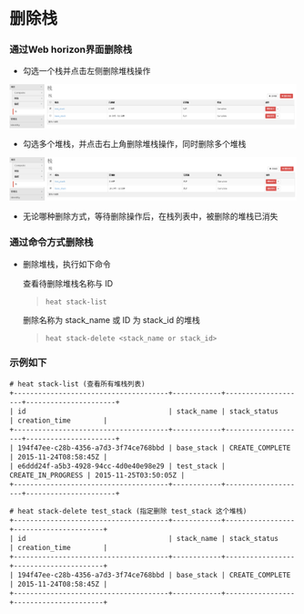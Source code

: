 # 删除栈


### 通过Web horizon界面删除栈

* 勾选一个栈并点击左侧删除堆栈操作

 ![Delete_stack](../Picture/stack_delete1.png)

* 勾选多个堆栈，并点击右上角删除堆栈操作，同时删除多个堆栈

 ![Delete_stack](../Picture/stack_delete2.png)

* 无论哪种删除方式，等待删除操作后，在栈列表中，被删除的堆栈已消失

### 通过命令方式删除栈

* 删除堆栈，执行如下命令

  查看待删除堆栈名称与 ID
  > ```
  > heat stack-list
  > ```

  删除名称为 stack_name 或 ID 为 stack_id 的堆栈
  > ```
  > heat stack-delete <stack_name or stack_id>
  > ```

### 示例如下

```
# heat stack-list (查看所有堆栈列表)
+--------------------------------------+------------+--------------------+----------------------+
| id                                   | stack_name | stack_status       | creation_time        |
+--------------------------------------+------------+--------------------+----------------------+
| 194f47ee-c28b-4356-a7d3-3f74ce768bbd | base_stack | CREATE_COMPLETE    | 2015-11-24T08:58:45Z |
| e6ddd24f-a5b3-4928-94cc-4d0e40e98e29 | test_stack | CREATE_IN_PROGRESS | 2015-11-25T03:50:05Z |
+--------------------------------------+------------+--------------------+----------------------+
```

```
# heat stack-delete test_stack (指定删除 test_stack 这个堆栈)
+--------------------------------------+------------+-----------------+----------------------+
| id                                   | stack_name | stack_status    | creation_time        |
+--------------------------------------+------------+-----------------+----------------------+
| 194f47ee-c28b-4356-a7d3-3f74ce768bbd | base_stack | CREATE_COMPLETE | 2015-11-24T08:58:45Z |
+--------------------------------------+------------+-----------------+----------------------+
```
